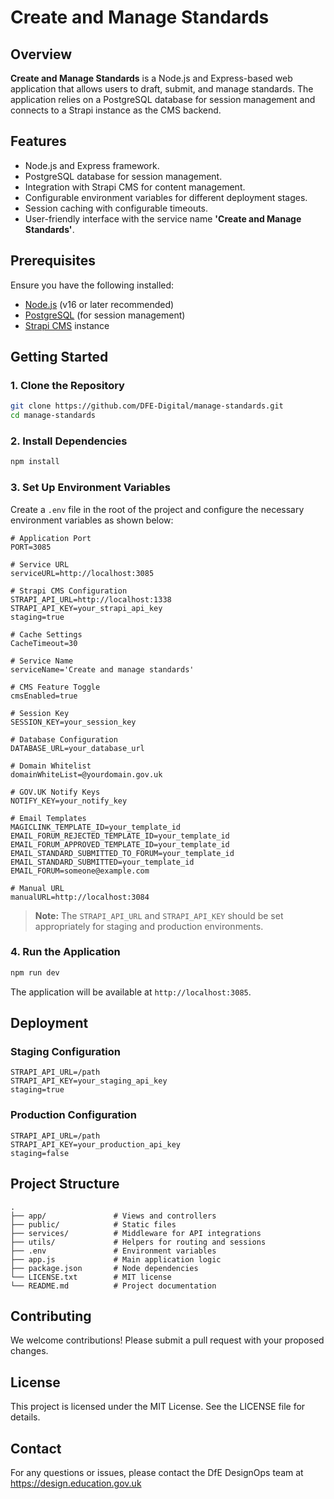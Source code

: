 # Create and Manage Standards

## Overview

**Create and Manage Standards** is a Node.js and Express-based web application that allows users to draft, submit, and manage standards. The application relies on a PostgreSQL database for session management and connects to a Strapi instance as the CMS backend.

## Features

- Node.js and Express framework.
- PostgreSQL database for session management.
- Integration with Strapi CMS for content management.
- Configurable environment variables for different deployment stages.
- Session caching with configurable timeouts.
- User-friendly interface with the service name **'Create and Manage Standards'**.

## Prerequisites

Ensure you have the following installed:

- [Node.js](https://nodejs.org/) (v16 or later recommended)
- [PostgreSQL](https://www.postgresql.org/) (for session management)
- [Strapi CMS](https://strapi.io/) instance

## Getting Started

### 1. Clone the Repository

```sh
git clone https://github.com/DFE-Digital/manage-standards.git
cd manage-standards
```

### 2. Install Dependencies

```sh
npm install
```

### 3. Set Up Environment Variables

Create a `.env` file in the root of the project and configure the necessary environment variables as shown below:

```env
# Application Port
PORT=3085

# Service URL
serviceURL=http://localhost:3085

# Strapi CMS Configuration
STRAPI_API_URL=http://localhost:1338
STRAPI_API_KEY=your_strapi_api_key
staging=true

# Cache Settings
CacheTimeout=30

# Service Name
serviceName='Create and manage standards'

# CMS Feature Toggle
cmsEnabled=true

# Session Key
SESSION_KEY=your_session_key

# Database Configuration
DATABASE_URL=your_database_url

# Domain Whitelist
domainWhiteList=@yourdomain.gov.uk

# GOV.UK Notify Keys
NOTIFY_KEY=your_notify_key

# Email Templates
MAGICLINK_TEMPLATE_ID=your_template_id
EMAIL_FORUM_REJECTED_TEMPLATE_ID=your_template_id
EMAIL_FORUM_APPROVED_TEMPLATE_ID=your_template_id
EMAIL_STANDARD_SUBMITTED_TO_FORUM=your_template_id
EMAIL_STANDARD_SUBMITTED=your_template_id
EMAIL_FORUM=someone@example.com

# Manual URL
manualURL=http://localhost:3084
```

> **Note:** The `STRAPI_API_URL` and `STRAPI_API_KEY` should be set appropriately for staging and production environments.

### 4. Run the Application

```sh
npm run dev
```

The application will be available at `http://localhost:3085`.

## Deployment

### Staging Configuration

```env
STRAPI_API_URL=/path
STRAPI_API_KEY=your_staging_api_key
staging=true
```

### Production Configuration

```env
STRAPI_API_URL=/path
STRAPI_API_KEY=your_production_api_key
staging=false
```

## Project Structure

```
.
├── app/               # Views and controllers
├── public/            # Static files
├── services/          # Middleware for API integrations
├── utils/             # Helpers for routing and sessions
├── .env               # Environment variables
├── app.js             # Main application logic
├── package.json       # Node dependencies
└── LICENSE.txt        # MIT license
└── README.md          # Project documentation
```

## Contributing

We welcome contributions! Please submit a pull request with your proposed changes.

## License

This project is licensed under the MIT License. See the LICENSE file for details.

## Contact

For any questions or issues, please contact the DfE DesignOps team at https://design.education.gov.uk
